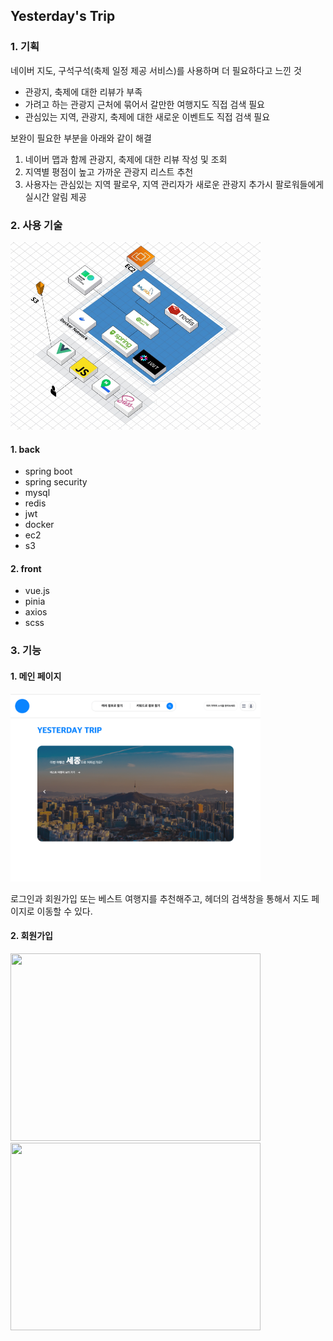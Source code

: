 ## Yesterday's Trip

### 1. 기획
네이버 지도, 구석구석(축제 일정 제공 서비스)를 사용하며 더 필요하다고 느낀 것
- 관광지, 축제에 대한 리뷰가 부족
- 가려고 하는 관광지 근처에 묶어서 갈만한 여행지도 직접 검색 필요
- 관심있는 지역, 관광지, 축제에 대한 새로운 이벤트도 직접 검색 필요

보완이 필요한 부분을 아래와 같이 해결
1. 네이버 맵과 함께 관광지, 축제에 대한 리뷰 작성 및 조회
2. 지역별 평점이 높고 가까운 관광지 리스트 추천
3. 사용자는 관심있는 지역 팔로우, 지역 관리자가 새로운 관광지 추가시 팔로워들에게 실시간 알림 제공

### 2. 사용 기술
<img src="img.png" width="400" height="300"/>

#### 1. back
- spring boot
- spring security
- mysql
- redis
- jwt
- docker
- ec2
- s3

#### 2. front
- vue.js
- pinia
- axios
- scss

### 3. 기능
#### 1. 메인 페이지

<img src="img_1.png" width="400" height="300"/>

로그인과 회원가입 또는 베스트 여행지를 추천해주고, 헤더의 검색창을 통해서 지도 페이지로 이동할 수 있다.

#### 2. 회원가입

<img src="https://github.com/JaegeonYu/yesterday-s-Trip/assets/76714219/94b05348-e8db-4751-846a-c8b4f3088b47" width="400" height="300"/>

<img src="회원가입.png" width="400" height="300"/>